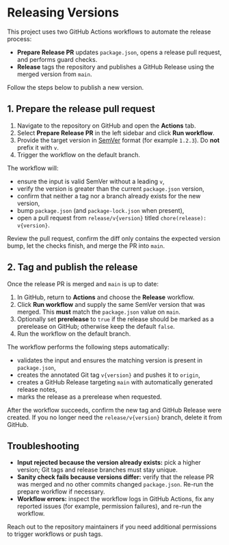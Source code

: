 # Releasing Versions

This project uses two GitHub Actions workflows to automate the release process:

- **Prepare Release PR** updates `package.json`, opens a release pull request, and performs guard checks.
- **Release** tags the repository and publishes a GitHub Release using the merged version from `main`.

Follow the steps below to publish a new version.

## 1. Prepare the release pull request

1. Navigate to the repository on GitHub and open the **Actions** tab.
2. Select **Prepare Release PR** in the left sidebar and click **Run workflow**.
3. Provide the target version in [SemVer](https://semver.org/) format (for example `1.2.3`). Do **not** prefix it with `v`.
4. Trigger the workflow on the default branch.

The workflow will:

- ensure the input is valid SemVer without a leading `v`,
- verify the version is greater than the current `package.json` version,
- confirm that neither a tag nor a branch already exists for the new version,
- bump `package.json` (and `package-lock.json` when present),
- open a pull request from `release/v{version}` titled `chore(release): v{version}`.

Review the pull request, confirm the diff only contains the expected version bump, let the checks finish, and merge the PR into `main`.

## 2. Tag and publish the release

Once the release PR is merged and `main` is up to date:

1. In GitHub, return to **Actions** and choose the **Release** workflow.
2. Click **Run workflow** and supply the same SemVer version that was merged. This **must** match the `package.json` value on `main`.
3. Optionally set **prerelease** to `true` if the release should be marked as a prerelease on GitHub; otherwise keep the default `false`.
4. Run the workflow on the default branch.

The workflow performs the following steps automatically:

- validates the input and ensures the matching version is present in `package.json`,
- creates the annotated Git tag `v{version}` and pushes it to `origin`,
- creates a GitHub Release targeting `main` with automatically generated release notes,
- marks the release as a prerelease when requested.

After the workflow succeeds, confirm the new tag and GitHub Release were created. If you no longer need the `release/v{version}` branch, delete it from GitHub.

## Troubleshooting

- **Input rejected because the version already exists:** pick a higher version; Git tags and release branches must stay unique.
- **Sanity check fails because versions differ:** verify that the release PR was merged and no other commits changed `package.json`. Re-run the prepare workflow if necessary.
- **Workflow errors:** inspect the workflow logs in GitHub Actions, fix any reported issues (for example, permission failures), and re-run the workflow.

Reach out to the repository maintainers if you need additional permissions to trigger workflows or push tags.
